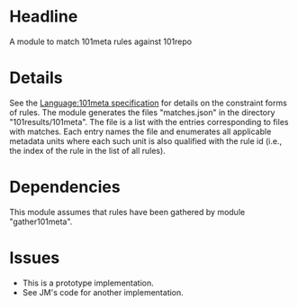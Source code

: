 # Headline

A module to match 101meta rules against 101repo

# Details

See the [Language:101meta specification](http://101companies.org/index.php/Language:101meta) for details on the constraint forms of rules. The module generates the files "matches.json" in the directory "101results/101meta". The file is a list with the entries corresponding to files with matches. Each entry names the file and enumerates all applicable metadata units where each such unit is also qualified with the rule id (i.e., the index of the rule in the list of all rules).

# Dependencies

This module assumes that rules have been gathered by module "gather101meta".

# Issues 

* This is a prototype implementation.
* See JM's code for another implementation.
